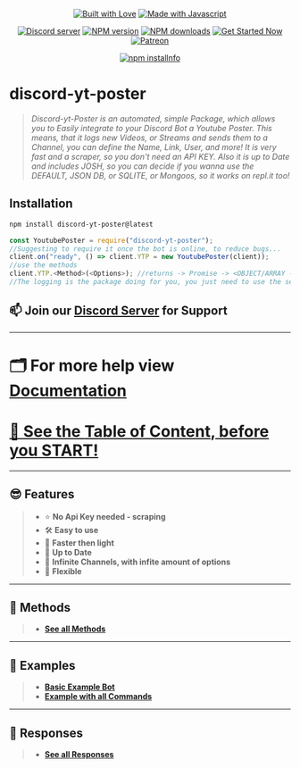 <div align="center">
  <p> 
    <a href="https://discord.gg/FQGXbypRf8" title="Join our Discord Server"><img alt="Built with Love" src="https://forthebadge.com/images/badges/built-with-love.svg"></a>
    <a href="https://discord.gg/FQGXbypRf8" title="Join our Discord Server"><img alt="Made with Javascript" src="https://forthebadge.com/images/badges/made-with-javascript.svg"></a>
  </p>
  <p>
    <a href="https://discord.gg/FQGXbypRf8"><img src="https://discord.com/api/guilds/773668217163218944/embed.png" alt="Discord server"/></a>
    <a href="https://www.npmjs.com/package/discord-yt-poster"><img src="https://img.shields.io/npm/v/discord-yt-poster.svg?maxAge=3600" alt="NPM version" /></a>
    <a href="https://www.npmjs.com/package/discord-yt-poster"><img src="https://img.shields.io/npm/dt/discord-yt-poster.svg?maxAge=3600" alt="NPM downloads" /></a>
    <a href="https://discord.gg/FQGXbypRf8"><img src="https://maintained.cc/SDBagel/Maintained/2?" alt="Get Started Now"></a>
    <a href="https://www.patreon.com/MilratoDevelopment?fan_landing=true"><img src="https://img.shields.io/badge/donate-patreon-F96854.svg" alt="Patreon" /></a>
  </p>
  <p>
    <a href="https://nodei.co/npm/discord-yt-poster/"><img src="https://nodei.co/npm/discord-yt-poster.png?downloads=true&stars=true" alt="npm installnfo" /></a>
  </p>
</div>


# **discord-yt-poster**
>
> *Discord-yt-Poster is an automated, simple Package, which allows you to Easily integrate to your Discord Bot a Youtube Poster.*
> *This means, that it logs new Videos, or Streams and sends them to a Channel, you can define the Name, Link, User, and more!*
> *It is very fast and a scraper, so you don't need an API KEY.*
> *Also it is up to Date and includes JOSH, so you can decide if you wanna use the DEFAULT, JSON DB, or SQLITE, or Mongoos, so it works on repl.it too!*

## **Installation** 
```sh
npm install discord-yt-poster@latest
```

```js
const YoutubePoster = require("discord-yt-poster");
//Suggesting to require it once the bot is online, to reduce bugs...
client.on("ready", () => client.YTP = new YoutubePoster(client));
//use the methods
client.YTP.<Method>(<Options>); //returns -> Promise -> <OBJECT/ARRAY -- CHANNEL DATA>
//The logging is the package doing for you, you just need to use the setChannel() function in order to set the first channel which should get listened to!
```

## 📫 **Join our [Discord Server](https://discord.gg/FQGXbypRf8) for Support**

***

# 🗂 **For more help view [Documentation](https://github.com/Tomato6966/discord-yt-poster/wiki)**

# [🧾 See the **Table of Content**, before you START!](https://github.com/Tomato6966/discord-yt-poster/wiki/🧾-Table-of-Content)
***

## 😎 **Features**
> 
> - ⭐️ **No Api Key needed - scraping**
> - 🛠 **Easy to use** 
> - 👀 **Faster then light**
> - 💪 **Up to Date** 
> - 🤙 **Infinite Channels, with infite amount of options**
> - 🤖 **Flexible**

***

## 🧠 **Methods**
> 
> - [**See all Methods**](https://github.com/Tomato6966/discord-yt-poster/wiki/Methods)

***

## 🥰 **Examples**
> 
> - [**Basic Example Bot**](https://github.com/Tomato6966/discord-yt-poster/wiki/Basic-Example-Bot)
> - [**Example with all Commands**](https://github.com/Tomato6966/discord-yt-poster/wiki/Example-with-all-Commands)

***

## 🤩 **Responses**
> 
> - [**See all Responses**](https://github.com/Tomato6966/discord-yt-poster/wiki/Responses)
